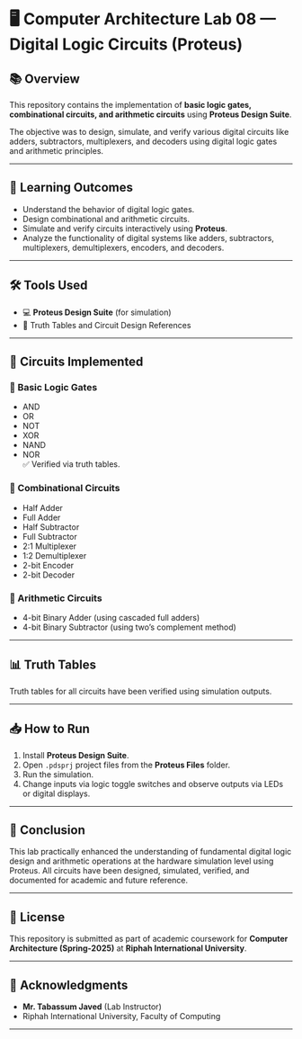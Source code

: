 # 🖥️ Computer Architecture Lab 08 — Digital Logic Circuits (Proteus)

## 📚 Overview

This repository contains the implementation of **basic logic gates, combinational circuits, and arithmetic circuits** using **Proteus Design Suite**.

The objective was to design, simulate, and verify various digital circuits like adders, subtractors, multiplexers, and decoders using digital logic gates and arithmetic principles.

---

## 🎯 Learning Outcomes

- Understand the behavior of digital logic gates.
- Design combinational and arithmetic circuits.
- Simulate and verify circuits interactively using **Proteus**.
- Analyze the functionality of digital systems like adders, subtractors, multiplexers, demultiplexers, encoders, and decoders.

---

## 🛠️ Tools Used

- 💻 **Proteus Design Suite** (for simulation)
- 📓 Truth Tables and Circuit Design References

---

## 🔌 Circuits Implemented

### 🔸 Basic Logic Gates
- AND
- OR
- NOT
- XOR
- NAND
- NOR  
  ✅ Verified via truth tables.

### 🔸 Combinational Circuits
- Half Adder
- Full Adder
- Half Subtractor
- Full Subtractor
- 2:1 Multiplexer
- 1:2 Demultiplexer
- 2-bit Encoder
- 2-bit Decoder

### 🔸 Arithmetic Circuits
- 4-bit Binary Adder (using cascaded full adders)
- 4-bit Binary Subtractor (using two’s complement method)

---

## 📊 Truth Tables

Truth tables for all circuits have been verified using simulation outputs.

---

## 📥 How to Run

1. Install **Proteus Design Suite**.
2. Open `.pdsprj` project files from the **Proteus Files** folder.
3. Run the simulation.
4. Change inputs via logic toggle switches and observe outputs via LEDs or digital displays.

---

## 📌 Conclusion

This lab practically enhanced the understanding of fundamental digital logic design and arithmetic operations at the hardware simulation level using Proteus. All circuits have been designed, simulated, verified, and documented for academic and future reference.

---

## 📜 License

This repository is submitted as part of academic coursework for **Computer Architecture (Spring-2025)** at **Riphah International University**.

---

## 🙌 Acknowledgments

- **Mr. Tabassum Javed** (Lab Instructor)
- Riphah International University, Faculty of Computing

---
